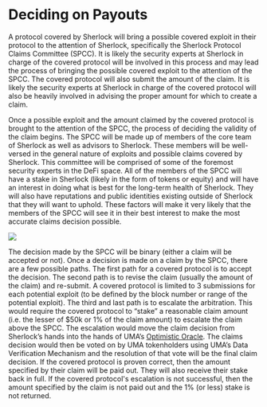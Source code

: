 # Deciding on Payouts

A protocol covered by Sherlock will bring a possible covered exploit in their protocol to the attention of Sherlock, specifically the Sherlock Protocol Claims Committee (SPCC). It is likely the security experts at Sherlock in charge of the covered protocol will be involved in this process and may lead the process of bringing the possible covered exploit to the attention of the SPCC. The covered protocol will also submit the amount of the claim. It is likely the security experts at Sherlock in charge of the covered protocol will also be heavily involved in advising the proper amount for which to create a claim.

Once a possible exploit and the amount claimed by the covered protocol is brought to the attention of the SPCC, the process of deciding the validity of the claim begins. The SPCC will be made up of members of the core team of Sherlock as well as advisors to Sherlock. These members will be well-versed in the general nature of exploits and possible claims covered by Sherlock. This committee will be comprised of some of the foremost security experts in the DeFi space. All of the members of the SPCC will have a stake in Sherlock (likely in the form of tokens or equity) and will have an interest in doing what is best for the long-term health of Sherlock. They will also have reputations and public identities existing outside of Sherlock that they will want to uphold. These factors will make it very likely that the members of the SPCC will see it in their best interest to make the most accurate claims decision possible.

![](https://i.imgur.com/n1P41mz.png)

The decision made by the SPCC will be binary (either a claim will be accepted or not). Once a decision is made on a claim by the SPCC, there are a few possible paths. The first path for a covered protocol is to accept the decision. The second path is to revise the claim (usually the amount of the claim) and re-submit. A covered protocol is limited to 3 submissions for each potential exploit (to be defined by the block number or range of the potential exploit). The third and last path is to escalate the arbitration. This would require the covered protocol to “stake” a reasonable claim amount (i.e. the lesser of $50k or 1% of the claim amount) to escalate the claim above the SPCC. The escalation would move the claim decision from Sherlock’s hands into the hands of UMA’s [Optimistic Oracle](https://docs.umaproject.org/getting-started/oracle). The claims decision would then be voted on by UMA tokenholders using UMA’s Data Verification Mechanism and the resolution of that vote will be the final claim decision. If the covered protocol is proven correct, then the amount specified by their claim will be paid out. They will also receive their stake back in full. If the covered protocol's escalation is not successful, then the amount specified by the claim is not paid out and the 1% (or less) stake is not returned.
